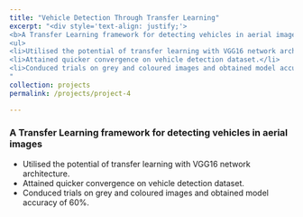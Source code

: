 ```yaml
---
title: "Vehicle Detection Through Transfer Learning"
excerpt: "<div style='text-align: justify;'> 
<b>A Transfer Learning framework for detecting vehicles in aerial images</b>
<ul>
<li>Utilised the potential of transfer learning with VGG16 network architecture.</li> 
<li>Attained quicker convergence on vehicle detection dataset.</li>
<li>Conduced trials on grey and coloured images and obtained model accuracy of 60%.</li>
"
collection: projects
permalink: /projects/project-4

---
```


### A Transfer Learning framework for detecting vehicles in aerial images

- Utilised the potential of transfer learning with VGG16 network architecture.
- Attained quicker convergence on vehicle detection dataset.
- Conduced trials on grey and coloured images and obtained model accuracy of 60%.
